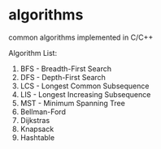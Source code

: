 # algorithms
common algorithms implemented in C/C++


Algorithm List:
1. BFS - Breadth-First Search
2. DFS - Depth-First Search
3. LCS - Longest Common Subsequence
4. LIS - Longest Increasing Subsequence
5. MST - Minimum Spanning Tree
6. Bellman-Ford
7. Dijkstras
8. Knapsack
10. Hashtable
